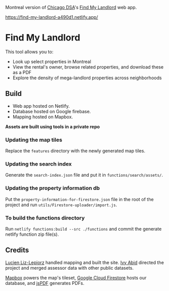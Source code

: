 Montreal version of [Chicago DSA](https://github.com/ChicagoDSA)'s [Find My Landlord](https://github.com/ChicagoDSA/find-my-landlord) web app.

https://find-my-landlord-a490d1.netlify.app/

# Find My Landlord
This tool allows you to:
- Look up select properties in Montreal
- View the rental's owner, browse related properties, and download these as a PDF
- Explore the density of mega-landlord properties across neighborhoods

## Build
- Web app hosted on Netlify.
- Database hosted on Google firebase.
- Mapping hosted on Mapbox.

**Assets are built using tools in a private repo**

### Updating the map tiles
Replace the `features` directory with the newly generated map tiles. 

### Updating the search index
Generate the `search-index.json` file and put it in `functions/search/assets/`.

### Updating the property information db
Put the `property-information-for-firestore.json` file in the root of the project and run `utils/Firestore-uploader/import.js`.

### To build the functions directory
Run `netlify functions:build --src ./functions` and commit the generate netlify function zip file(s).


## Credits
[Lucien Liz-Lepiorz](https://github.com/lucienlizlepiorz) handled mapping and built the site. [Ivy Abid](https://github.com/ivyabid) directed the project and merged assessor data with other public datasets.

[Mapbox](https://www.mapbox.com/) powers the map's tileset, [Google Cloud Firestore](https://firebase.google.com/docs/firestore) hosts our database, and [jsPDF](https://github.com/MrRio/jsPDF) generates PDFs.

